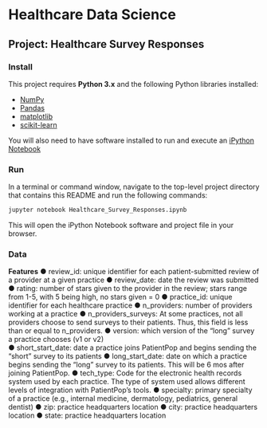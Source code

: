 # Healthcare Data Science
## Project: Healthcare Survey Responses

### Install

This project requires **Python 3.x** and the following Python libraries installed:

- [NumPy](http://www.numpy.org/)
- [Pandas](http://pandas.pydata.org)
- [matplotlib](http://matplotlib.org/)
- [scikit-learn](http://scikit-learn.org/stable/)

You will also need to have software installed to run and execute an [iPython Notebook](http://ipython.org/notebook.html)

### Run

In a terminal or command window, navigate to the top-level project directory that contains this README and run the following commands:

```bash
jupyter notebook Healthcare_Survey_Responses.ipynb
```

This will open the iPython Notebook software and project file in your browser.

### Data

**Features**
●	review_id: unique identifier for each patient-submitted review of a provider at a given practice
●	review_date: date the review was submitted
●	rating: number of stars given to the provider in the review; stars range from 1-5, with 5 being high, no stars given = 0
●	practice_id: unique identifier for each healthcare practice
●	n_providers: number of providers working at a practice
●	n_providers_surveys: At some practices, not all providers choose to send surveys to their patients. Thus, this field is less than or equal to n_providers.
●	version: which version of the “long” survey a practice chooses (v1 or v2)	
●	short_start_date: date a practice joins PatientPop and begins sending the “short” survey to its patients
●	long_start_date: date on which a practice begins sending the “long” survey to its patients. This will be 6 mos after joining PatientPop.
●	tech_type: Code for the electronic health records system used by each practice. The type of system used allows different levels of integration with PatientPop’s tools.
●	specialty: primary specialty of a practice (e.g., internal medicine, dermatology, pediatrics, general dentist)
●	zip: practice headquarters location
●	city: practice headquarters location
●	state: practice headquarters location
